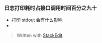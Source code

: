 ### 日志打印耗时占接口调用时间百分之九十

* 打印 stdout 会有什么影响
* 


> Written with [StackEdit](https://stackedit.io/).
<!--stackedit_data:
eyJoaXN0b3J5IjpbLTg3NzIxMTEyNF19
-->